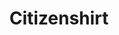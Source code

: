 ---
layout: card
category: [maker, physical]
image: /img/makers/citizenshirt.png
title: Citizenshirt
img_class: black
homepage: http://citizenshirt.com/
---